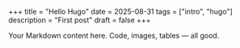 +++
title = "Hello Hugo"
date = 2025-08-31
tags = ["intro", "hugo"]
description = "First post"
draft = false
+++

Your Markdown content here. Code, images, tables — all good.

